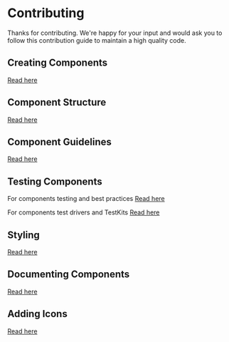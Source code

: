 # Contributing

Thanks for contributing. We're happy for your input and would ask you to follow this contribution guide to maintain a high quality code.

## Creating Components

[Read here](./docs/contribution/CREATING_COMPONENTS.md)

## Component Structure

[Read here](./docs/contribution/COMPONENT_STRUCTURE.md)

## Component Guidelines

[Read here](./docs/contribution/COMPONENT_GUIDELINES.md)

## Testing Components

For components testing and best practices [Read here](./docs/contribution/TESTING.md)

For components test drivers and TestKits [Read here](./docs/contribution/TEST_DRIVERS.md)

## Styling

[Read here](./docs/contribution/STYLING.md)

## Documenting Components

[Read here](./docs/contribution/DOCUMENTING_COMPONENTS.md)

## Adding Icons

[Read here](./docs/contribution/ADDING_ICONS.md)
